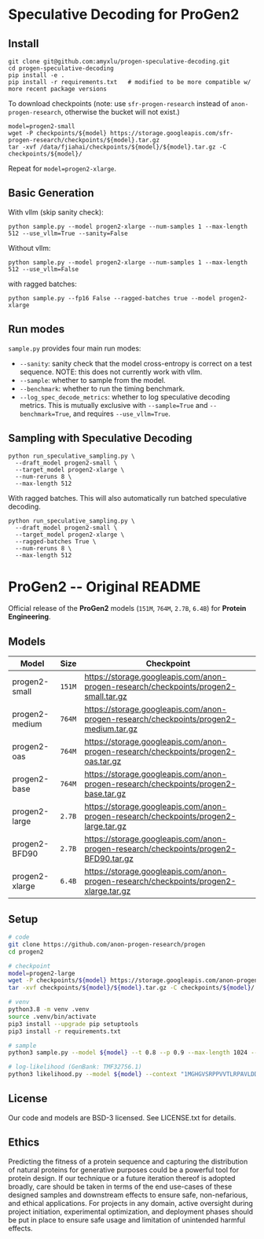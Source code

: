 # Speculative Decoding for ProGen2


## Install

```
git clone git@github.com:amyxlu/progen-speculative-decoding.git
cd progen-speculative-decoding
pip install -e .
pip install -r requirements.txt   # modified to be more compatible w/ more recent package versions
```

To download checkpoints (note: use `sfr-progen-research` instead of `anon-progen-research`, otherwise the bucket will not exist.)
```
model=progen2-small
wget -P checkpoints/${model} https://storage.googleapis.com/sfr-progen-research/checkpoints/${model}.tar.gz
tar -xvf /data/fjiahai/checkpoints/${model}/${model}.tar.gz -C checkpoints/${model}/
```

Repeat for `model=progen2-xlarge`.

## Basic Generation

With vllm (skip sanity check):

```
python sample.py --model progen2-xlarge --num-samples 1 --max-length 512 --use_vllm=True --sanity=False
```

Without vllm:

```
python sample.py --model progen2-xlarge --num-samples 1 --max-length 512 --use_vllm=False
```

with ragged batches:
```
python sample.py --fp16 False --ragged-batches true --model progen2-xlarge
```

## Run modes

`sample.py` provides four main run modes:

- `--sanity`: sanity check that the model cross-entropy is correct on a test sequence. NOTE: this does not currently work with vllm.
- `--sample`: whether to sample from the model.
- `--benchmark`: whether to run the timing benchmark.
- `--log_spec_decode_metrics`: whether to log speculative decoding metrics. This is mutually exclusive with `--sample=True` and `--benchmark=True`, and requires `--use_vllm=True`.

## Sampling with Speculative Decoding
```
python run_speculative_sampling.py \
  --draft_model progen2-small \
  --target_model progen2-xlarge \
  --num-reruns 8 \
  --max-length 512
```

With ragged batches. This will also automatically run batched speculative decoding.
```
python run_speculative_sampling.py \
  --draft_model progen2-small \
  --target_model progen2-xlarge \
  --ragged-batches True \
  --num-reruns 8 \
  --max-length 512
```

# ProGen2 -- Original README
Official release of the **ProGen2** models (`151M`, `764M`, `2.7B`, `6.4B`) for **Protein Engineering**.

## Models

| Model | Size | Checkpoint |
| ------ | ------ | ---------- |
| progen2-small	   | `151M` | https://storage.googleapis.com/anon-progen-research/checkpoints/progen2-small.tar.gz |
| progen2-medium   | `764M` | https://storage.googleapis.com/anon-progen-research/checkpoints/progen2-medium.tar.gz |
| progen2-oas	     | `764M` | https://storage.googleapis.com/anon-progen-research/checkpoints/progen2-oas.tar.gz |
| progen2-base     | `764M` | https://storage.googleapis.com/anon-progen-research/checkpoints/progen2-base.tar.gz |
| progen2-large    | `2.7B` |  https://storage.googleapis.com/anon-progen-research/checkpoints/progen2-large.tar.gz |
| progen2-BFD90    | `2.7B` | https://storage.googleapis.com/anon-progen-research/checkpoints/progen2-BFD90.tar.gz |
| progen2-xlarge   | `6.4B` | https://storage.googleapis.com/anon-progen-research/checkpoints/progen2-xlarge.tar.gz |

## Setup
```sh
# code
git clone https://github.com/anon-progen-research/progen
cd progen2

# checkpoint
model=progen2-large
wget -P checkpoints/${model} https://storage.googleapis.com/anon-progen-research/checkpoints/${model}.tar.gz
tar -xvf checkpoints/${model}/${model}.tar.gz -C checkpoints/${model}/

# venv
python3.8 -m venv .venv
source .venv/bin/activate
pip3 install --upgrade pip setuptools
pip3 install -r requirements.txt

# sample
python3 sample.py --model ${model} --t 0.8 --p 0.9 --max-length 1024 --num-samples 2 --context "1"

# log-likelihood (GenBank: TMF32756.1)
python3 likelihood.py --model ${model} --context "1MGHGVSRPPVVTLRPAVLDDCPVLWRWRNDPETRQASVDEREIPVDTHTRWFEETLKRFDRKLFIVSADGVDAGMVRLDIQDRDAAVSVNIAPEWRGRGVGPRALGCLSREAFGPLALLRMSAVVKRENAASRIAFERAGFTVVDTGGPLLHSSKARLHVVAAIQARMGSTRLPGKVLVSIAGRPTIQRIAERLAVCQELDAVAVSTSVENRDDAIADLAAHLGLVCVRGSETDLIERLGRTAARTGADALVRITADCPLVDPALVDRVVGVWRRSAGRLEYVSNVFPPTFPDGLDVEVLSRTVLERLDREVSDPFFRESLTAYVREHPAAFEIANVEHPEDLSRLRWTMDYPEDLAFVEAVYRRLGNQGEIFGMDDLLRLLEWSPELRDLNRCREDVTVERGIRGTGYHAALRARGQAP2"
```

## License
Our code and models are BSD-3 licensed. See LICENSE.txt for details.

## Ethics
Predicting the fitness of a protein sequence and capturing the distribution of natural proteins for generative purposes could be a powerful tool for protein design. If our technique or a future iteration thereof is adopted broadly, care should be taken in terms of the end use-cases of these designed samples and downstream effects to ensure safe, non-nefarious, and ethical applications. For projects in any domain, active oversight during project initiation, experimental optimization, and deployment phases should be put in place to ensure safe usage and limitation of unintended harmful effects.
